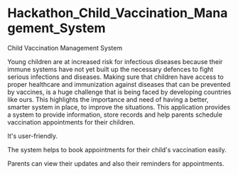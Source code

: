 # Hackathon_Child_Vaccination_Management_System

Child Vaccination Management System

Young children are at increased risk for infectious diseases because their immune systems have not yet built up the necessary defences to fight serious infections and diseases. Making sure that children have access to proper healthcare and immunization against diseases that can be prevented by vaccines, is a huge challenge that is being faced by developing countries like ours. This highlights the importance and need of having a better, smarter system in place, to improve the situations. This application provides a system to provide information, store records and help parents schedule vaccination appointments for their children.

It's user-friendly.

The system helps to book appointments for their child's vaccination easily.

Parents can view their updates and also their reminders for appointments.
